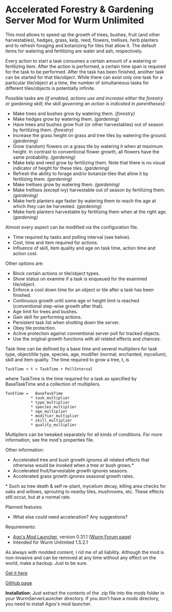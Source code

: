 # Accelerated Forestry & Gardening Server Mod for Wurm Unlimited

This mod allows to speed up the growth of trees, bushes, fruit (and
other harvestables), hedges, grass, kelp, reed, flowers, trellises,
herb planters and to refresh foraging and botanizing for tiles that
allow it. The default items for watering and fertilizing are water and
ash, respectively.

Every action to start a task consumes a certain amount of a watering or
fertilizing item. After the action is performed, a certain time span is
required for the task to be performed. After the task has been finished,
another task can be started for that tile/object. While there can exist
only one task for a particular tile/object at a time, the number of
simultaneous tasks for different tiles/objects is potentially infinite.

Possible tasks are *(if enabled, actions use and increase either the
forestry or gardening skill; the skill governing an action is indicated
in parentheses)*:

* Make trees and bushes grow by watering them. *(forestry)*
* Make hedges grow by watering them. *(gardening)*
* Have trees and bushes grow fruit (or other harvestables) out of season
by fertilizing them. *(forestry)*
* Increase the grass height on grass and tree tiles by watering the
ground. *(gardening)*
* Grow (random) flowers on a grass tile by watering it when at maximum 
height. In contrast to conventional flower growth, all flowers have the
same probability. *(gardening)*
* Make kelp and reed grow by fertilizing them. Note that there is no
visual indicator of height for these tiles. *(gardening)*
* Refresh the ability to forage and/or botanize tiles that allow it by
fertilizing them. *(gardening)*
* Make trellises grow by watering them. *(gardening)*
* Make trellises (except ivy) harvestable out of season by fertilizing
them. *(gardening)*
* Make herb planters age faster by watering them to reach the age at
which they can be harvested. *(gardening)*
* Make herb planters harvestable by fertilizing them when at the right
age. *(gardening)*

Almost every aspect can be modified via the configuration file.

* Time required by tasks and polling interval (see below).
* Cost, time and item required for actions.
* Influence of skill, item quality and age on task time, action 
time and action cost.

Other options are:

* Block certain actions or tile/object types.
* Show status on examine if a task is enqueued for the examined
tile/object.
* Enforce a cool down time for an object or tile after a task has been
finished.
* Continuous growth until some age or height limit is reached
(conventional step-wise growth after that).
* Age limit for trees and bushes.
* Gain skill for performing actions.
* Persistent task list when shutting down the server.
* Obey tile protection.
* Active protection against conventional server poll for tracked 
objects.
* Use the original growth functions with all related effects and 
chances.

Task time can be defined by a base time and several multipliers for
task type, object/tile type, species, age, modifier (normal, enchanted,
mycelium), skill and item quality. The time required to grow a tree, t,
is

    TaskTime < t < TaskTime + PollInterval

where TaskTime is the time required for a task as specified by
BaseTaskTime and a collection of multipliers.

    TaskTime =   BaseTaskTime 
               * task_multiplier
               * type_multiplier
               * species_multiplier 
               * age_multiplier
               * modifier_multiplier
               * skill_multiplier
               * quality_multiplier

Multipliers can be tweaked separately for all kinds of conditions. For 
more information, see the mod's properties file.

Other information:

* Accelerated tree and bush growth ignores all related effects that 
otherwise would be invoked when a tree or bush grows.\*
* Accelerated fruit/harvestable growth ignores seasons.
* Accelerated grass growth ignores seasonal growth rates.

\* Such as tree death & self re-plant, mycelium decay, killing area 
checks for oaks and willows, sprouting to nearby tiles, mushrooms, etc.
These effects still occur, but at a normal rate.

Planned features:

* What else could need acceleration? Any suggestions?

Requirements:

* [Ago's Mod Launcher](https://github.com/ago1024/WurmServerModLauncher), version 0.31.1 ([Wurm Forum page](http://forum.wurmonline.com/index.php?/topic/133085-released-server-mod-loader-priest-crops-seasons-server-packs-bag-of-holding/))
* Intended for Wurm Unlimited 1.5.2.1

As always with modded content, I rid me of all liability. Although the 
mod is non-invasive and can be removed at any time without any effect on 
the world, make a backup. Just to be sure.

[Get it here](https://github.com/gensekiel/modtreefarm/releases/latest)

[GitHub page](https://github.com/gensekiel/modtreefarm)

**Installation:** Just extract the contents of the .zip file into the 
mods folder in your WurmServerLauncher directory. If you don't have a 
mods directory, you need to install Agos's mod launcher. 
